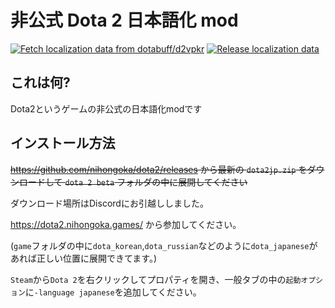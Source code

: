 # 非公式 Dota 2 日本語化 mod

[![Fetch localization data from dotabuff/d2vpkr](https://github.com/nihongoka/dota2/actions/workflows/fetch.yaml/badge.svg)](https://github.com/nihongoka/dota2/actions/workflows/fetch.yaml)
[![Release localization data](https://github.com/nihongoka/dota2/actions/workflows/release.yaml/badge.svg)](https://github.com/nihongoka/dota2/actions/workflows/release.yaml)

## これは何?
Dota2というゲームの非公式の日本語化modです

## インストール方法

~~https://github.com/nihongoka/dota2/releases から最新の `dota2jp.zip` をダウンロードして `dota 2 beta` フォルダの中に展開してください~~

ダウンロード場所はDiscordにお引越ししました。  

https://dota2.nihongoka.games/ から参加してください。

(`game`フォルダの中に`dota_korean`,`dota_russian`などのように`dota_japanese`があれば正しい位置に展開できてます。)

`Steam`から`Dota 2`を右クリックしてプロパティを開き、一般タブの中の`起動オプション`に`-language japanese`を追加してください。

